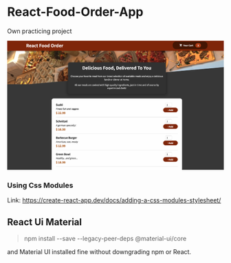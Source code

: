# React-Food-Order-App

Own practicing project

<img src="./src/assets/proj-cover.png">

### Using Css Modules

Link: https://create-react-app.dev/docs/adding-a-css-modules-stylesheet/

## React Ui Material

> npm install --save --legacy-peer-deps @material-ui/core

<p>and Material UI installed fine without downgrading npm or React.</p>
